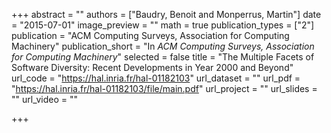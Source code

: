 +++
abstract = ""
authors = ["Baudry, Benoit and Monperrus, Martin"]
date = "2015-07-01"
image_preview = ""
math = true
publication_types = ["2"]
publication = "ACM Computing Surveys, Association for Computing Machinery"
publication_short = "In *ACM Computing Surveys, Association for Computing Machinery*"
selected = false
title = "The Multiple Facets of Software Diversity: Recent Developments in Year 2000 and Beyond"
url_code = "https://hal.inria.fr/hal-01182103"
url_dataset = ""
url_pdf = "https://hal.inria.fr/hal-01182103/file/main.pdf"
url_project = ""
url_slides = ""
url_video = ""

+++
